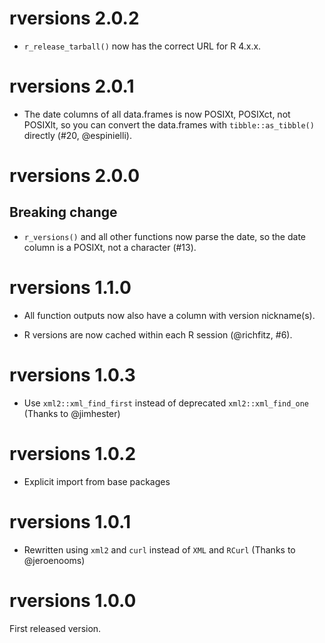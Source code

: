 # rversions 2.0.2

* `r_release_tarball()` now has the correct URL for R 4.x.x.

# rversions 2.0.1

* The date columns of all data.frames is now POSIXt, POSIXct, not POSIXlt, so you can convert the data.frames with `tibble::as_tibble()` directly (#20, @espinielli).

# rversions 2.0.0

## Breaking change

* `r_versions()` and all other functions now parse the date, so the date
  column is a POSIXt, not a character (#13).

# rversions 1.1.0

* All function outputs now also have a column with version nickname(s).

* R versions are now cached within each R session (@richfitz, #6).

# rversions 1.0.3

* Use `xml2::xml_find_first` instead of deprecated `xml2::xml_find_one`
  (Thanks to @jimhester)

# rversions 1.0.2

* Explicit import from base packages

# rversions 1.0.1

* Rewritten using `xml2` and `curl` instead of `XML` and `RCurl`
  (Thanks to @jeroenooms)

# rversions 1.0.0

First released version.
